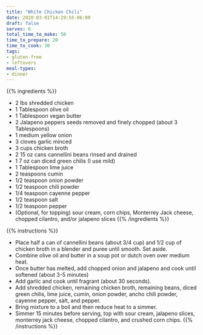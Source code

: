 ```yaml
---
title: "White Chicken Chili"
date: 2020-03-01T14:29:55-06:00
draft: false
serves: 6
total_time_to_make: 50
time_to_prepare: 20
time_to_cook: 30
tags:
- gluten-free
- leftovers
meal-types:
- dinner
---
```


{{% ingredients %}}
- 2 lbs shredded chicken
- 1 Tablespoon olive oil
- 1 Tablespoon vegan butter
- 2 Jalapeno peppers seeds removed and finely chopped (about 3 Tablespoons)
- 1 medium yellow onion
- 3 cloves garlic minced
- 3 cups chicken broth
- 2 15 oz cans cannellini beans rinsed and drained
- 1 7 oz can diced green chilis (I use mild)
- 1 Tablespoon lime juice
- 2 teaspoons cumin
- 1/2 teaspoon onion powder
- 1/2 teaspoon chili powder
- 1/4 teaspoon cayenne pepper
- 1/2 teaspoon salt
- 1/2 teaspoon pepper
- (Optional, for topping) sour cream, corn chips, Monterrey Jack cheese, chopped cilantro, and/or jalapeno slices
{{% /ingredients %}}

{{% instructions %}}
- Place half a can of cannellini beans (about 3/4 cup) and 1/2 cup of chicken broth in a blender and puree until smooth.  Set aside.
- Combine olive oil and butter in a soup pot or dutch oven over medium heat.
- Once butter has melted, add chopped onion and jalapeno and cook until softened (about 3-5 minutes)
- Add garlic and cook until fragrant (about 30 seconds).
- Add shredded chicken, remaining chicken broth, remaining beans, diced green chilis, lime juice, cumin, onion powder, ancho chili powder, cayenne pepper, salt, and pepper. 
- Bring mixture to a boil and then reduce heat to a simmer.  
- Simmer 15 minutes before serving, top with sour cream, jalapeno slices, monterrey jack cheese, chopped cilantro, and crushed corn chips.
{{% /instructions %}}
